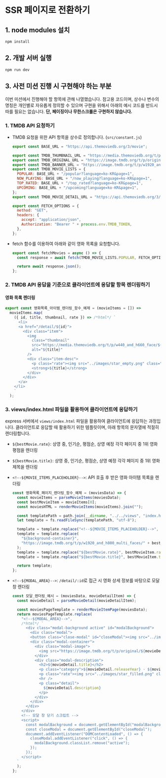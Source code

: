 # SSR 페이지로 전환하기

## 1. node modules 설치

```
npm install
```

## 2. 개발 서버 실행

```
npm run dev
```

## 3. 사전 미션 진행 시 구현해야 하는 부분

이번 미션에서 진행해야 할 항목에 관해 나열했습니다.
참고용 코드이며, 상수나 변수의 명칭은 개인별로 자유롭게 정의할 수 있으며 구현을 위해서 아래의 예시 코드를 반드시 따를 필요는 없습니다.
**단, 페이징이나 무한스크롤은 구현하지 않습니다.**

### 1. TMDB API 요청하기

- TMDB 요청을 위한 API 항목을 상수로 정의합니다. (`src/constant.js`)

  ```js
  export const BASE_URL = "https://api.themoviedb.org/3/movie";

  export const TMDB_THUMBNAIL_URL = "https://media.themoviedb.org/t/p/w440_and_h660_face/";
  export const TMDB_ORIGINAL_URL = "https://image.tmdb.org/t/p/original/";
  export const TMDB_BANNER_URL = "https://image.tmdb.org/t/p/w1920_and_h800_multi_faces/";
  export const TMDB_MOVIE_LISTS = {
    POPULAR: BASE_URL + "/popular?language=ko-KR&page=1",
    NOW_PLAYING: BASE_URL + "/now_playing?language=ko-KR&page=1",
    TOP_RATED: BASE_URL + "/top_rated?language=ko-KR&page=1",
    UPCOMING: BASE_URL + "/upcoming?language=ko-KR&page=1",
  };
  export const TMDB_MOVIE_DETAIL_URL = "https://api.themoviedb.org/3/movie/";

  export const FETCH_OPTIONS = {
    method: "GET",
    headers: {
      accept: "application/json",
      Authorization: "Bearer " + process.env.TMDB_TOKEN,
    },
  };
  ```

- fetch 함수를 이용하여 아래와 같이 영화 목록을 요청합니다.

  ```js
  export const fetchMovies = async () => {
    const response = await fetch(TMDB_MOVIE_LISTS.POPULAR, FETCH_OPTIONS);

    return await response.json();
  };
  ```

### 2. TMDB API 응답을 기준으로 클라이언트에 응답할 항목 렌더링하기

#### 영화 목록 렌더링

```js
export const 영화목록_아이템_렌더링_함수_예제 = (movieItems = []) =>
  movieItems.map(
    ({ id, title, thumbnail, rate }) => /*html*/ `
      <li>
      <a href="/detail/${id}">
        <div class="item">
          <img
            class="thumbnail"
            src="https://media.themoviedb.org/t/p/w440_and_h660_face/${thumbnail}"
            alt="${title}"
          />
          <div class="item-desc">
            <p class="rate"><img src="../images/star_empty.png" class="star" /><span>${rate}</span></p>
            <strong>${title}</strong>
          </div>
        </div>
      </a>
    </li>
    `
  );
```

### 3. views/index.html 파일을 활용하여 클라이언트에 응답하기

express 서버에서 `views/index.html` 파일을 활용하여 클라이언트에 응답하는 과정입니다.
클라이언트로 응답할 때 활용하기 위한 템플릿이며, 아래 항목의 문자열에 적절히 렌더링합니다.

- `${bestMovie.rate}`: 상영 중, 인기순, 평점순, 상영 예정 각각 페이지 중 1위 영화 평점을 렌더링
- `${bestMovie.title}`: 상영 중, 인기순, 평점순, 상영 예정 각각 페이지 중 1위 영화 제목을 렌더링
- `<!--${MOVIE_ITEMS_PLACEHOLDER}-->`: API 호출 후 받은 영화 아이템 목록을 렌더링

  ```js
  const 영화목록_페이지_렌더링_함수_예제 = (moviesData) => {
    const movieItems = parseMovieItems(moviesData);
    const bestMovieItem = movieItems[0];
    const moviesHTML = renderMovieItems(movieItems).join("");

    const templatePath = path.join(__dirname, "../../views", "index.html");
    let template = fs.readFileSync(templatePath, "utf-8");

    template = template.replace("<!--${MOVIE_ITEMS_PLACEHOLDER}-->", moviesHTML);
    template = template.replace(
      "${background-container}",
      "https://image.tmdb.org/t/p/w1920_and_h800_multi_faces/" + bestMovieItem.background
    );
    template = template.replace("${bestMovie.rate}", bestMovieItem.rate);
    template = template.replace("${bestMovie.title}", bestMovieItem.title);

    return template;
  };
  ```

- `<!--${MODAL_AREA}-->`: `/detail/:id`로 접근 시 영화 상세 정보를 바탕으로 모달 창 렌더링

  ```js
  const 모달_렌더링_예시 = (moviesData, movieDetailItem) => {
    const movieDetail = parseMovieDetail(movieDetailItem);

    const moviesPageTemplate = renderMovieItemPage(moviesData);
    return moviesPageTemplate.replace(
      "<!--${MODAL_AREA}-->",
      /*html*/ `
        <div class="modal-background active" id="modalBackground">
          <div class="modal">
          <button class="close-modal" id="closeModal"><img src="../images/modal_button_close.png" /></button>
          <div class="modal-container">
            <div class="modal-image">
              <img src="https://image.tmdb.org/t/p/original/${movieDetail.thumbnail}.jpg" />
            </div>
            <div class="modal-description">
              <h2>${movieDetail.title}</h2>
              <p class="category">${movieDetail.releaseYear} · ${movieDetail.genres.join(", ")}</p>
              <p class="rate"><img src="../images/star_filled.png" class="star" /><span>7.7</span></p>
              <hr />
              <p class="detail">
                ${movieDetail.description}
              </p>
            </div>
          </div>
        </div>
      </div>
      <!-- 모달 창 닫기 스크립트 -->
      <script>
        const modalBackground = document.getElementById("modalBackground");
        const closeModal = document.getElementById("closeModal");
        document.addEventListener("DOMContentLoaded", () => {
          closeModal.addEventListener("click", () => {
            modalBackground.classList.remove("active");
          });
        });
      </script>
    `
    );
  };
  ```
